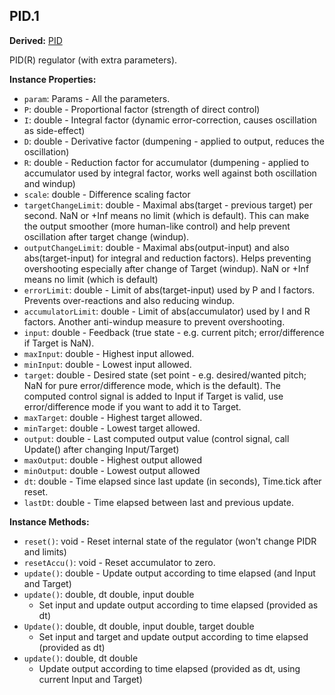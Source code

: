 ## PID.1

**Derived:** [PID](PID.md)

PID(R) regulator (with extra parameters).


**Instance Properties:**
- `param`: Params - All the parameters.
- `P`: double - Proportional factor (strength of direct control)
- `I`: double - Integral factor (dynamic error-correction, causes oscillation as side-effect)
- `D`: double - Derivative factor (dumpening - applied to output, reduces the oscillation)
- `R`: double - Reduction factor for accumulator (dumpening - applied to accumulator used by integral factor, works well against both oscillation and windup)
- `scale`: double - Difference scaling factor
- `targetChangeLimit`: double - Maximal abs(target - previous target) per second. NaN or +Inf means no limit (which is default). This can make the output smoother (more human-like control) and help prevent oscillation after target change (windup).
- `outputChangeLimit`: double - Maximal abs(output-input) and also abs(target-input) for integral and reduction factors). Helps preventing overshooting especially after change of Target (windup). NaN or +Inf means no limit (which is default)
- `errorLimit`: double - Limit of abs(target-input) used by P and I factors. Prevents over-reactions and also reducing windup.
- `accumulatorLimit`: double - Limit of abs(accumulator) used by I and R factors. Another anti-windup measure to prevent overshooting.
- `input`: double - Feedback (true state - e.g. current pitch; error/difference if Target is NaN).
- `maxInput`: double - Highest input allowed.
- `minInput`: double - Lowest input allowed.
- `target`: double - Desired state (set point - e.g. desired/wanted pitch; NaN for pure error/difference mode, which is the default). The computed control signal is added to Input if Target is valid, use error/difference mode if you want to add it to Target.
- `maxTarget`: double - Highest target allowed.
- `minTarget`: double - Lowest target allowed.
- `output`: double - Last computed output value (control signal, call Update() after changing Input/Target)
- `maxOutput`: double - Highest output allowed
- `minOutput`: double - Lowest output allowed
- `dt`: double - Time elapsed since last update (in seconds), Time.tick after reset.
- `lastDt`: double - Time elapsed between last and previous update.

**Instance Methods:**
- `reset()`: void - Reset internal state of the regulator (won't change PIDR and limits)
- `resetAccu()`: void - Reset accumulator to zero.
- `update()`: double - Update output according to time elapsed (and Input and Target)
- `update()`: double, dt double, input double
  - Set input and update output according to time elapsed (provided as dt)
- `Update()`: double, dt double, input double, target double
  - Set input and target and update output according to time elapsed (provided as dt)
- `update()`: double, dt double
  - Update output according to time elapsed (provided as dt, using current Input and Target)
